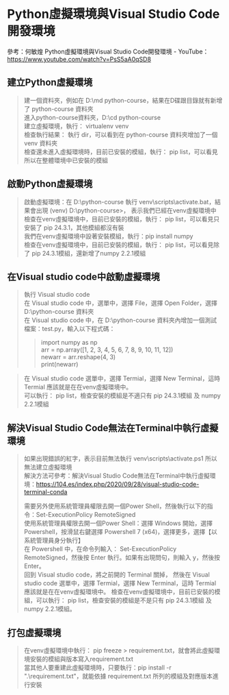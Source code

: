 Python虛擬環境與Visual Studio Code開發環境
===
參考：何敏煌 Python虛擬環境與Visual Studio Code開發環境 - YouTube：https://www.youtube.com/watch?v=PsS5aA0qSD8 

建立Python虛擬環境
---
> 建一個資料夾，例如在 D:\md python-course，結果在D碟跟目錄就有新增了 python-course 資料夾\
> 進入python-course資料夾，D:\cd python-course\
> 建立虛擬環境，執行： virtualenv venv\
> 檢查執行結果： 執行 dir，可以看到在 python-course 資料夾增加了一個 venv 資料夾\
> 檢查還未進入虛擬環境時，目前已安裝的模組，執行： pip list，可以看見所以在整體環境中已安裝的模組

啟動Python虛擬環境
---
> 啟動虛擬環境：在 D:\python-course 執行 venv\scripts\activate.bat，結果會出現 (venv) D:\python-course>， 表示我們已經在venv虛擬環境中\
> 檢查在venv虛擬環境中，目前已安裝的模組，執行： pip list，可以看見只安裝了 pip 24.3.1，其他模組都沒有裝\
> 我們在venv虛擬環境中設著安裝模組，執行：pip install numpy\
> 檢查在venv虛擬環境中，目前已安裝的模組，執行： pip list，可以看見除了 pip 24.3.1模組，還新增了numpy 2.2.1模組

在Visual studio code中啟動虛擬環境
---
> 執行 Visual studio code\
> 在 Visual studio code 中，選單中，選擇 File，選擇 Open Folder，選擇 D:\python-course 資料夾\
> 在 Visual studio code 中，在 D:\python-course 資料夾內增加一個測試檔案：test.py，輸入以下程式碼：
>> import numpy as np\
>> arr = np.array([1, 2, 3, 4, 5, 6, 7, 8, 9, 10, 11, 12])\
>> newarr = arr.reshape(4, 3)\
>> print(newarr)

> 在 Visual studio code 選單中，選擇 Termial，選擇 New Terminal，這時 Termial 應該就是在在venv虛擬環境中。\
> 可以執行： pip list，檢查安裝的模組是不適只有 pip 24.3.1模組 及 numpy 2.2.1模組

解決Visual Studio Code無法在Terminal中執行虛擬環境
---
> 如果出現錯誤的紅字，表示目前無法執行  venv\scripts\activate.ps1 所以無法建立虛擬環境\
> 解決方法可參考：解決Visual Studio Code無法在Terminal中執行虛擬環境：https://104.es/index.php/2020/09/28/visual-studio-code-terminal-conda
> 
> 需要另外使用系統管理員權限去開一個Power Shell，然後執行以下的指令：Set-ExecutionPolicy RemoteSigned\
> 使用系統管理員權限去開一個Power Shell：選擇 Windows 開始，選擇 Powershell，按滑鼠右鍵選擇 Powershell 7 (x64)，選擇更多，選擇【以系統管理員身分執行】\
> 在 Powershell 中，在命令列輸入： Set-ExecutionPolicy RemoteSigned，然後按 Enter 執行。如果有出現問句，則輸入 y，然後按 Enter。\
> 回到 Visual studio code，將之前開的 Terminal 關掉， 然後在 Visual studio code 選單中，選擇 Termial，選擇 New Terminal，這時 Termial 應該就是在在venv虛擬環境中。
> 檢查在venv虛擬環境中，目前已安裝的模組，可以執行： pip list，檢查安裝的模組是不是只有 pip 24.3.1模組 及 numpy 2.2.1模組。
  
打包虛擬環境
---
> 在venv虛擬環境中執行： pip freeze > requirement.txt，就會將此虛擬環境安裝的模組與版本寫入requirement.txt\
> 當其他人要重建此虛擬環境時，只要執行：pip install -r ".\requirement.txt"，就能依據 requirement.txt 所列的模組及對應版本進行安裝
> 

